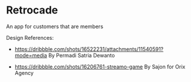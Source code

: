 # Retrocade
An app for customers that are members

Design References: 
- https://dribbble.com/shots/16522231/attachments/11540591?mode=media
By Permadi Satria Dewanto

- https://dribbble.com/shots/16206761-streamo-game
By Sajon for Orix Agency
